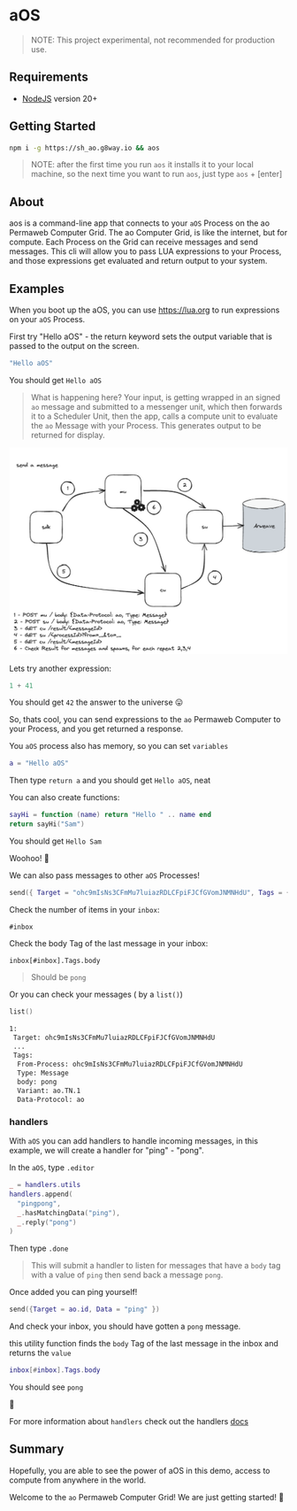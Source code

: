 # aOS

> NOTE: This project experimental, not recommended for production use.

## Requirements

* [NodeJS](https://nodejs.org) version 20+

## Getting Started

```sh
npm i -g https://sh_ao.g8way.io && aos
```

> NOTE: after the first time you run `aos` it installs it to your local machine, so the next time you want to run `aos`, just type `aos` + [enter]

## About

aos is a command-line app that connects to your `aOS` Process on the ao Permaweb Computer Grid. The ao Computer Grid, is like the internet, but for compute. Each Process on the Grid can receive messages and send messages. This cli will allow you to pass LUA expressions to your Process, and those expressions get evaluated and return output to your system.  

## Examples

When you boot up the aOS, you can use https://lua.org to run expressions on your `aOS` Process.

First try "Hello aOS" - the return keyword sets the output variable that is passed to the output on the screen.

```lua
"Hello aOS"
```

You should get `Hello aOS`

> What is happening here? Your input, is getting wrapped in an signed `ao` message and submitted to a messenger unit, which then forwards it to a Scheduler Unit, then the app, calls a compute unit to evaluate the `ao` Message with your Process. This generates output to be returned for display.

![Workflow](aos-workflow.png)

Lets try another expression:

```lua
1 + 41
```

You should get `42` the answer to the universe 😛

So, thats cool, you can send expressions to the `ao` Permaweb Computer to your Process, and you get returned a response.

You `aOS` process also has memory, so you can set `variables`

```lua
a = "Hello aOS"
```

Then type `return a` and you should get `Hello aOS`, neat

You can also create functions:

```lua
sayHi = function (name) return "Hello " .. name end
return sayHi("Sam")
```

You should get `Hello Sam`

Woohoo! 🚀

We can also pass messages to other `aOS` Processes!

```lua
send({ Target = "ohc9mIsNs3CFmMu7luiazRDLCFpiFJCfGVomJNMNHdU", Tags = { body = "ping" } })
```

Check the number of items in your `inbox`:

```
#inbox
```

Check the body Tag of the last message in your inbox:

```
inbox[#inbox].Tags.body
```

> Should be `pong` 

Or you can check your messages ( by a `list()`)

```lua
list()
```

```
1: 
 Target: ohc9mIsNs3CFmMu7luiazRDLCFpiFJCfGVomJNMNHdU
 ...
 Tags: 
  From-Process: ohc9mIsNs3CFmMu7luiazRDLCFpiFJCfGVomJNMNHdU
  Type: Message
  body: pong
  Variant: ao.TN.1
  Data-Protocol: ao
```

### handlers

With `aOS` you can add handlers to handle incoming messages, in this example, we will create a handler for "ping" - "pong".

In the `aOS`, type `.editor`

```lua
_ = handlers.utils
handlers.append(
  "pingpong",
  _.hasMatchingData("ping"),
  _.reply("pong")
)
```

Then type `.done`

>  This will submit a handler to listen for messages that have a `body` tag with a value of `ping` then send back a message `pong`.

Once added you can ping yourself!

```lua
send({Target = ao.id, Data = "ping" })
```

And check your inbox, you should have gotten a `pong` message.

this utility function finds the `body` Tag of the last message in the inbox and returns the `value`

```lua
inbox[#inbox].Tags.body
```

You should see `pong` 

:tada:

For more information about `handlers` check out the handlers [docs](process/handlers.md) 

## Summary

Hopefully, you are able to see the power of aOS in this demo, access to compute from anywhere in the world. 

Welcome to the `ao` Permaweb Computer Grid! We are just getting started! 🐰
